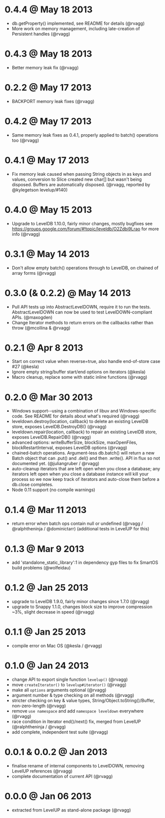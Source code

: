 0.4.4 @ May 18 2013
===================
  * db.getProperty() implemented, see README for details (@rvagg)
  * More work on memory management, including late-creation of Persistent handles (@rvagg)

0.4.3 @ May 18 2013
===================
  * Better memory leak fix (@rvagg)

0.2.2 @ May 17 2013
===================
  * BACKPORT memory leak fixes (@rvagg)

0.4.2 @ May 17 2013
===================
  * Same memory leak fixes as 0.4.1, properly applied to batch() operations too (@rvagg)

0.4.1 @ May 17 2013
===================
  * Fix memory leak caused when passing String objects in as keys and values, conversion to Slice created new char[] but wasn't being disposed. Buffers are automatically disposed. (@rvagg, reported by @kylegetson levelup/#140)

0.4.0 @ May 15 2013
===================
  * Upgrade to LevelDB 1.10.0, fairly minor changes, mostly bugfixes see https://groups.google.com/forum/#!topic/leveldb/O2Zdbi9Lrao for more info (@rvagg)

0.3.1 @ May 14 2013
===================
  * Don't allow empty batch() operations through to LevelDB, on chained of array forms (@rvagg)

0.3.0 (& 0.2.2) @ May 14 2013
===================
  * Pull API tests up into AbstractLevelDOWN, require it to run the tests. AbstractLevelDOWN can now be used to test LevelDOWN-compliant APIs. (@maxogden)
  * Change Iterator methods to return errors on the callbacks rather than throw (@mcollina & @rvagg)

0.2.1 @ Apr 8 2013
==================
  * Start on correct value when reverse=true, also handle end-of-store case #27 (@kesla)
  * Ignore empty string/buffer start/end options on iterators (@kesla)
  * Macro cleanup, replace some with static inline functions (@rvagg)

0.2.0 @ Mar 30 2013
===================
  * Windows support--using a combination of libuv and Windows-specific code. See README for details about what's required (@rvagg)
  * leveldown.destroy(location, callback) to delete an existing LevelDB store, exposes LevelDB.DestroyDB() (@rvagg)
  * leveldown.repair(location, callback) to repair an existing LevelDB store, exposes LevelDB.RepairDB() (@rvagg)
  * advanced options: writeBufferSize, blockSize, maxOpenFiles, blockRestartInterval, exposes LevelDB options (@rvagg)
  * chained-batch operations. Argument-less db.batch() will return a new Batch object that can .put() and .del() and then .write(). API in flux so not documented yet. (@juliangruber / @rvagg)
  * auto-cleanup iterators that are left open when you close a database; any iterators left open when you close a database instance will kill your process so we now keep track of iterators and auto-close them before a db.close completes.
  * Node 0.11 support (no compile warnings)

0.1.4 @ Mar 11 2013
===================
  * return error when batch ops contain null or undefined (@rvagg / @ralphtheninja / @dominictarr) (additional tests in LevelUP for this)

0.1.3 @ Mar 9 2013
==================
  * add 'standalone_static_library':1 in dependency gyp files to fix SmartOS build problems (@wolfeidau)

0.1.2 @ Jan 25 2013
===================
  * upgrade to LevelDB 1.9.0, fairly minor changes since 1.7.0 (@rvagg)
  * upgrade to Snappy 1.1.0, changes block size to improve compression ~3%, slight decrease in speed (@rvagg)

0.1.1 @ Jan 25 2013
===================
  * compile error on Mac OS (@kesla / @rvagg)

0.1.0 @ Jan 24 2013
===================
  * change API to export single function `levelup()` (@rvagg)
  * move `createIterator()` to `levelup#iterator()` (@rvagg)
  * make all `options` arguments optional (@rvagg)
  * argument number & type checking on all methods (@rvagg)
  * stricter checking on key & value types, String/Object.toString()/Buffer, non-zero-length (@rvagg)
  * remove `use namespace` and add `namespace leveldown` everywhere (@rvagg)
  * race condition in Iterator end()/next() fix, merged from LevelUP (@ralphtheninja / @rvagg)
  * add complete, independent test suite (@rvagg)

0.0.1 & 0.0.2 @ Jan 2013
========================
  * finalise rename of internal components to LevelDOWN, removing LevelUP references (@rvagg)
  * complete documentation of current API (@rvagg)

0.0.0 @ Jan 06 2013
===================
  * extracted from LevelUP as stand-alone package (@rvagg)
